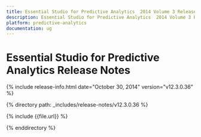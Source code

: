 ```yaml
---
title: Essential Studio for Predictive Analytics  2014 Volume 3 Release Notes  
description: Essential Studio for Predictive Analytics  2014 Volume 3 Release Notes  
platform: predictive-analytics
documentation: ug
---
```


# Essential Studio for Predictive Analytics  Release Notes  

{% include release-info.html date="October 30, 2014"  version="v12.3.0.36" %} 


{% directory path: _includes/release-notes/v12.3.0.36 %}

{% include {{file.url}} %}

{% enddirectory %}